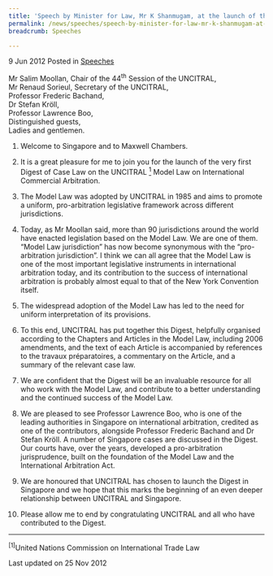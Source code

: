 ```yaml
---
title: 'Speech by Minister for Law, Mr K Shanmugam, at the launch of the 2012 Digest of Case Law on the UNCITRAL Model Law on International Commercial Arbitration'
permalink: /news/speeches/speech-by-minister-for-law-mr-k-shanmugam-at-the-launch-of-the-2012-digest-of-case-law-on-the
breadcrumb: Speeches

---
```




9 Jun 2012 Posted in [Speeches](/news/speeches)

Mr Salim Moollan, Chair of the 44<sup>th</sup> Session of the UNCITRAL,  
Mr Renaud Sorieul, Secretary of the UNCITRAL,  
Professor Frederic Bachand,  
Dr Stefan Kröll,  
Professor Lawrence Boo,  
Distinguished guests,  
Ladies and gentlemen.  

1. Welcome to Singapore and to Maxwell Chambers.

2. It is a great pleasure for me to join you for the launch of the very first Digest of Case Law on the UNCITRAL <a href="#fn"><sup>1</sup></a> Model Law on International Commercial Arbitration.

3. The Model Law was adopted by UNCITRAL in 1985 and aims to promote a uniform, pro-arbitration legislative framework across different jurisdictions.

4. Today, as Mr Moollan said, more than 90 jurisdictions around the world have enacted legislation based on the Model Law. We are one of them. “Model Law jurisdiction” has now become synonymous with the “pro-arbitration jurisdiction”. I think we can all agree that the Model Law is one of the most important legislative instruments in international arbitration today, and its contribution to the success of international arbitration is probably almost equal to that of the New York Convention itself.

5. The widespread adoption of the Model Law has led to the need for uniform interpretation of its provisions.

6. To this end, UNCITRAL has put together this Digest, helpfully organised according to the Chapters and Articles in the Model Law, including 2006 amendments, and the text of each Article is accompanied by references to the travaux préparatoires, a commentary on the Article, and a summary of the relevant case law.

7. We are confident that the Digest will be an invaluable resource for all who work with the Model Law, and contribute to a better understanding and the continued success of the Model Law.

8. We are pleased to see Professor Lawrence Boo, who is one of the leading authorities in Singapore on international arbitration, credited as one of the contributors, alongside Professor Frederic Bachand and Dr Stefan Kröll. A number of Singapore cases are discussed in the Digest. Our courts have, over the years, developed a pro-arbitration jurisprudence, built on the foundation of the Model Law and the International Arbitration Act.

9. We are honoured that UNCITRAL has chosen to launch the Digest in Singapore and we hope that this marks the beginning of an even deeper relationship between UNCITRAL and Singapore.

10. Please allow me to end by congratulating UNCITRAL and all who have contributed to the Digest.

---

<p id="fn"><sup>[1]</sup>United Nations Commission on International Trade Law</p>


<p class="right-side-updated">Last updated on 25 Nov 2012</p>
